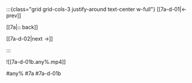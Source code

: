 :::{class="grid grid-cols-3 justify-around text-center w-full"}
[[7a-d-01|← prev]]

[[7a|⌂ back]]

[[7a-d-02|next →]]

:::

![[7a-d-01b.any%.mp4]]

#any% #7a #7a-d-01b